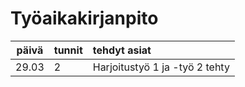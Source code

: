 # Työaikakirjanpito

| päivä | tunnit | tehdyt asiat |
| :----:|:-----| :-----|
| 29.03 | 2    | Harjoitustyö 1 ja -työ 2 tehty |
